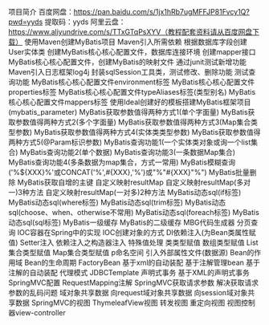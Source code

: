 项目简介
百度网盘：https://pan.baidu.com/s/1jx1hRb7ugMFFJP81Fvcy1Q?pwd=yyds 提取码：yyds 
阿里云盘：https://www.aliyundrive.com/s/TTxGTqPsXYV（教程配套资料请从百度网盘下载）
使用Maven创建MyBatis项目
Maven引入所需依赖
根据数据库字段创建User实体类
创建MyBatis核心核心配置文件，数据库连接环境
创建mapper接口
MyBatis核心核心配置文件，创建MyBatis的映射文件
通过junit测试新增功能
Maven引入日志框架log4j
封装sqlSession工具类，测试修改、删除功能
测试查询功能
MyBatis核心核心配置文件environment标签
MyBatis核心核心配置文件properties标签
MyBatis核心核心配置文件typeAliases标签(类型别名)
MyBatis核心核心配置文件mappers标签
使用Ideal创建好的模板搭建MyBatis框架项目(mybatis_parameter)
MyBatis获取参数值得两种方式1(单个字面量)
MyBatis获取参数值得两种方式2(多个字面量)
MyBatis获取参数值得两种方式3(Map集合类型参数)
MyBatis获取参数值得两种方式4(实体类类型参数)
MyBatis获取参数值得两种方式5(@Param标识参数)
MyBatis查询功能1(一个实体类对象或询一个list集合)
MyBatis查询功能2(单个数据)
MyBatis查询功能3(一条数据Map集合)
MyBatis查询功能4(多条数据为map集合，方式一常用)
MyBatis模糊查询('%${XXX}%'或CONCAT('%',#{XXX},'%')或"%"#{XXX}"%")
MyBatis批量删除
MyBatis获取自增的主键
自定义映射resultMap
自定义映射resultMap(多对一)3种方法
自定义映射resultMap(一对多)2种方法
MyBatis动态sql(if标签)
MyBatis动态sql(where标签)
MyBatis动态sql(trim标签)
MyBatis动态sql(choose、when、otherwise不常用)
MyBatis动态sql(foreach标签)
MyBatis动态sql(sql标签)
MyBatis一级缓存
MyBatis的二级缓存
MBG代码生成器
分页查询
IOC容器在Spring中的实现
IOC创建对象的方式
DI依赖注入(为Bean类属性赋值)
    Setter注入
    依赖注入之构造器注入
    特殊值处理
    类类型赋值
    数组类型赋值
    List集合类型赋值
    Map集合类型赋值
    p命名空间
引入外部属性文件(数据源)
Bean的作用域
Bean的生命周期
FactoryBean
基于xml的自动装配
基于注解管理bean
基于注解的自动装配
代理模式
JDBCTemplate
声明式事务
基于XML的声明式事务
SpringMVC配置
RequestMapping注解
SpringMVC获取请求参数
解决获取请求参数的乱码问题
域对象共享数据
    向request域对象共享数据
    向session域对象共享数据
SpringMVC的视图
    ThymeleafView视图
    转发视图
    重定向视图
视图控制器view-controller